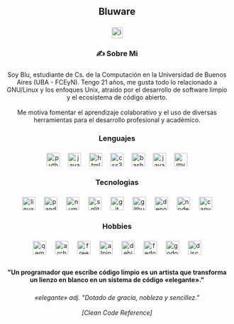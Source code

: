 <h2 align="center">Bluware</h2>

###

<div align="center">
  <a href="https://www.instagram.com/bluware.dev" target="_blank">
    <img src="https://img.shields.io/static/v1?message=Instagram&logo=instagram&label=&color=E4405F&logoColor=white&labelColor=&style=for-the-badge" height="25" alt="instagram logo"  />
  </a>
</div>

###

<h3 align="center">✍️ Sobre Mi</h3>

###

<p align="center">Soy Blu, estudiante de Cs. de la Computación en la Universidad de Buenos Aires (UBA - FCEyN). Tengo 21 años, me gusta todo lo relacionado a GNU/Linux y los enfoques Unix, atraído por el desarrollo de software limpio y el ecosistema de código abierto.<br><br>Me motiva fomentar el aprendizaje colaborativo y el uso de diversas herramientas para el desarrollo profesional y académico.</p>

###

<h3 align="center">Lenguajes</h3>

###

<div align="center">
  <img src="https://cdn.jsdelivr.net/gh/devicons/devicon/icons/python/python-original.svg" height="30" alt="python logo"  />
  <img width="10" />
  <img src="https://skillicons.dev/icons?i=js" height="30" alt="javascript logo"  />
  <img width="10" />
  <img src="https://cdn.jsdelivr.net/gh/devicons/devicon/icons/html5/html5-original.svg" height="30" alt="html5 logo"  />
  <img width="10" />
  <img src="https://cdn.jsdelivr.net/gh/devicons/devicon/icons/css3/css3-original.svg" height="30" alt="css3 logo"  />
  <img width="10" />
  <img src="https://cdn.simpleicons.org/gnubash/4EAA25" height="30" alt="bash logo"  />
  <img width="10" />
  <img src="https://cdn.jsdelivr.net/gh/devicons/devicon/icons/java/java-original.svg" height="30" alt="java logo"  />
  <img width="10" />
  <img src="https://cdn.jsdelivr.net/gh/devicons/devicon/icons/mysql/mysql-original.svg" height="30" alt="mysql logo"  />
</div>

###

<h3 align="center">Tecnologias</h3>

###

<div align="center">
  <img src="https://cdn.jsdelivr.net/gh/devicons/devicon/icons/linux/linux-original.svg" height="30" alt="linux logo"  />
  <img width="12" />
  <img src="https://cdn.simpleicons.org/pandas/150458" height="30" alt="pandas logo"  />
  <img width="12" />
  <img src="https://cdn.simpleicons.org/numpy/013243" height="30" alt="numpy logo"  />
  <img width="12" />
  <img src="https://cdn.jsdelivr.net/gh/devicons/devicon/icons/sqlite/sqlite-original.svg" height="30" alt="sqlite logo"  />
  <img width="12" />
  <img src="https://cdn.jsdelivr.net/gh/devicons/devicon/icons/git/git-original.svg" height="30" alt="git logo"  />
  <img width="12" />
  <img src="https://cdn.jsdelivr.net/gh/devicons/devicon/icons/github/github-original.svg" height="30" alt="github logo"  />
  <img width="12" />
  <img src="https://cdn.simpleicons.org/deno/000000" height="30" alt="denojs logo"  />
  <img width="12" />
  <img src="https://cdn.simpleicons.org/nodedotjs/339933" height="30" alt="nodejs logo"  />
  <img width="12" />
  <img src="https://cdn.simpleicons.org/canva/00C4CC" height="30" alt="canva logo"  />
</div>

###

<h3 align="center">Hobbies</h3>

###

<div align="center">
  <img src="https://qemu.weilnetz.de/icon/benoit/black_and_orange_qemu_head.svg" height="30" alt="qemu logo" />
  <img width="12" />
  <img src="https://cdn0.iconfinder.com/data/icons/flat-round-system/512/archlinux-512.png" height="30" alt="arch logo" />
  <img width="12" />
  <img src="https://cdn.simpleicons.org/freebsd/AB2B28" height="30" alt="freebsd logo"  />
  <img width="12" />
  <img src="https://cdn.simpleicons.org/alpinelinux/0D597F" height="30" alt="alpinelinux logo"  />
  <img width="12" />
  <img src="https://cdn.jsdelivr.net/gh/devicons/devicon/icons/debian/debian-original.svg" height="30" alt="debian logo"  />
  <img width="12" />
  <img src="https://cdn.simpleicons.org/fedora/51A2DA" height="30" alt="fedora logo"  />
  <img width="12" />
  <img src="https://cdn.jsdelivr.net/gh/devicons/devicon/icons/godot/godot-original.svg" height="30" alt="godot logo"  />
  <img width="12" />
  <img src="https://cdn.simpleicons.org/discord/5865F2" height="30" alt="discord logo"  />
</div>

###

<h2 align="center"></h2>

###

<h4 align="center">"Un programador que escribe código limpio es un artista que transforma un lienzo en blanco en un sistema de código «elegante»."</h4>

###

_<p align="center">«elegante» adj. "Dotado de gracia, nobleza y sencillez."<br><br>[Clean Code Reference]</p>_

###
